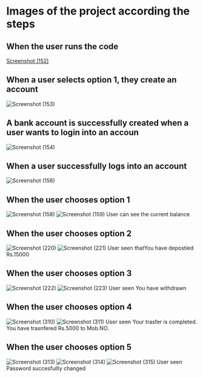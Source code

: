 #  Images of the project according the steps
## When the user runs the code
[Screenshot (152)](https://user-images.githubusercontent.com/98878562/153709752-a90e69e2-f588-475a-a821-457499526474.png)
## When a user selects option 1, they create an account
![Screenshot (153)](https://user-images.githubusercontent.com/98878562/153709865-827b5040-0382-4d9c-abe7-79b734231435.png)
## A bank account is successfully created when a user wants to login into an accoun
![Screenshot (154)](https://user-images.githubusercontent.com/98878562/153709900-aac2a515-673e-4a03-8694-e70bab5d3447.png)
## When a user successfully logs into an account
![Screenshot (156)](https://user-images.githubusercontent.com/98878562/153709925-ebddd9f8-4284-481d-a725-c8ad122c71be.png)
## When the user chooses option 1
![Screenshot (158)](https://user-images.githubusercontent.com/98878562/153710056-e3226c09-438e-4e64-8db5-fc165d3ea2f7.png)
![Screenshot (159)](https://user-images.githubusercontent.com/98878562/153710059-60dfa8e7-1620-422f-bd60-212e43424fd7.png)
User can see the current balance
## When the user chooses option 2
![Screenshot (220)](https://user-images.githubusercontent.com/98878562/153710197-4cb3643a-1cfd-4eba-bd2f-cc8f6021ca32.png)
![Screenshot (221)](https://user-images.githubusercontent.com/98878562/153710200-352f7bd8-4789-4d48-a696-eafbd3e77e9e.png)
 User seen thatYou have depostied Rs.15000
## When the user chooses option 3
![Screenshot (222)](https://user-images.githubusercontent.com/98878562/153710256-d42b3e73-b4fc-40a7-bf7f-87f7a40901c3.png)
![Screenshot (223)](https://user-images.githubusercontent.com/98878562/153710259-0eb14b02-6ecb-4f3f-b0af-2c44354b1f86.png)
User seen 
You have withdrawn
## When the user chooses option 4
![Screenshot (310)](https://user-images.githubusercontent.com/98878562/153710398-50e92801-f9b1-421e-8a42-ee3676172f77.png)
![Screenshot (311)](https://user-images.githubusercontent.com/98878562/153710402-6b3b619c-80eb-4b22-870a-6be700c717ec.png)
 User seen Your trasfer is completed. You have trasnfered Rs.5000 to Mob.NO.
## When the user chooses option 5
![Screenshot (313)](https://user-images.githubusercontent.com/98878562/153710458-48624d8e-e376-43bd-876f-1f9aa118f0f1.png)
![Screenshot (314)](https://user-images.githubusercontent.com/98878562/153710460-acb3abc7-50fd-402d-9c04-f28944323f1b.png)
![Screenshot (315)](https://user-images.githubusercontent.com/98878562/153710461-5410dc3c-a00a-40eb-af2c-717d81837646.png)
User seen Password succesfullly changed
